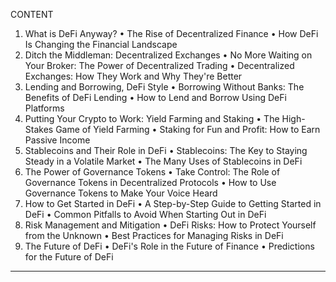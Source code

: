CONTENT

1.	What is DeFi Anyway?
•	The Rise of Decentralized Finance
•	How DeFi Is Changing the Financial Landscape
2.	Ditch the Middleman: Decentralized Exchanges
•	No More Waiting on Your Broker: The Power of Decentralized Trading
•	Decentralized Exchanges: How They Work and Why They're Better
3.	Lending and Borrowing, DeFi Style
•	Borrowing Without Banks: The Benefits of DeFi Lending
•	How to Lend and Borrow Using DeFi Platforms
4.	Putting Your Crypto to Work: Yield Farming and Staking
•	The High-Stakes Game of Yield Farming
•	Staking for Fun and Profit: How to Earn Passive Income
5.	Stablecoins and Their Role in DeFi
•	Stablecoins: The Key to Staying Steady in a Volatile Market
•	The Many Uses of Stablecoins in DeFi
6.	The Power of Governance Tokens
•	Take Control: The Role of Governance Tokens in Decentralized Protocols
•	How to Use Governance Tokens to Make Your Voice Heard
7.	How to Get Started in DeFi
•	A Step-by-Step Guide to Getting Started in DeFi
•	Common Pitfalls to Avoid When Starting Out in DeFi
8.	Risk Management and Mitigation
•	DeFi Risks: How to Protect Yourself from the Unknown
•	Best Practices for Managing Risks in DeFi
9.	The Future of DeFi
•	DeFi's Role in the Future of Finance
•	Predictions for the Future of DeFi

------------------------------------------------------
